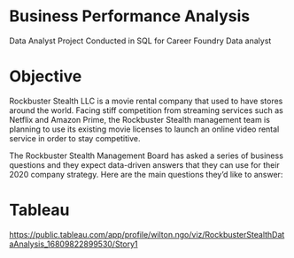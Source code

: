 # Business Performance Analysis
Data Analyst Project Conducted in SQL for Career Foundry Data analyst

# Objective
Rockbuster Stealth LLC is a movie rental company that used to have stores around the world. Facing stiff competition from streaming services such as Netflix and Amazon Prime, the Rockbuster Stealth management team is planning to use its existing movie licenses to launch an online video rental service in order to stay competitive.

The Rockbuster Stealth Management Board has asked a series of business questions and they expect data-driven answers that they can use for their 2020 company strategy. Here are the main questions they’d like to answer:

# Tableau
https://public.tableau.com/app/profile/wilton.ngo/viz/RockbusterStealthDataAnalysis_16809822899530/Story1
